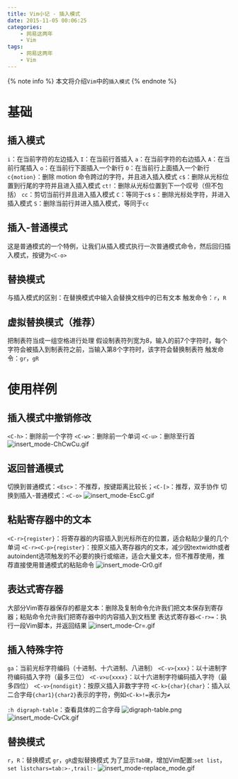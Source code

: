 ```yaml
---
title: Vim小记 - 插入模式
date: 2015-11-05 00:06:25
categories:
    - 网易这两年
    - Vim
tags:
    - 网易这两年
    - Vim
---
```


{% note info %}
本文将介绍`Vim`中的`插入模式`
{% endnote %}

<!-- more -->

# 基础

## 插入模式
`i`：在当前字符的左边插入
`I`：在当前行首插入
`a`：在当前字符的右边插入
`A`：在当前行尾插入
`o`：在当前行下面插入一个新行
`O`：在当前行上面插入一个新行
`c{motion}`：删除 motion 命令跨过的字符，并且进入插入模式
    `c$`：删除从光标位置到行尾的字符并且进入插入模式
    `ct!`：删除从光标位置到下一个叹号（但不包括）
`cc`：剪切当前行并且进入插入模式
`C`：等同于`c$`
`s`：删除光标处字符，并进入插入模式
`S`：删除当前行并进入插入模式，等同于`cc`

## 插入-普通模式
这是普通模式的一个特例，让我们从插入模式执行一次普通模式命令，然后回归插入模式，按键为`<C-o>`

## 替换模式
与插入模式的区别：在替换模式中输入会替换文档中的已有文本
触发命令：`r`，`R`

## 虚拟替换模式（推荐）
把制表符当成一组空格进行处理
假设制表符列宽为8，输入的前7个字符时，每个字符会被插入到制表符之前，当输入第8个字符时，该字符会替换制表符
触发命令：`gr`，`gR`

# 使用样例

## 插入模式中撤销修改
`<C-h>`：删除前一个字符
`<C-w>`：删除前一个单词
`<C-u>`：删除至行首
![insert_mode-ChCwCu.gif](http://ouxz9b8l3.bkt.clouddn.com/insert_mode-ChCwCu.gif)

## 返回普通模式
切换到普通模式：`<Esc>`：不推荐，按键距离比较长；`<C-[>`：推荐，双手协作
切换到插入-普通模式：`<C-o>`
![insert_mode-EscC.gif](http://ouxz9b8l3.bkt.clouddn.com/insert_mode-EscC.gif)

## 粘贴寄存器中的文本
`<C-r>{register}`：将寄存器的内容插入到光标所在的位置，适合粘贴少量的几个单词
`<C-r><C-p>{register}`：按原义插入寄存器内的文本，减少因textwidth或者autoindent选项触发的不必要的换行或缩进，适合大量文本，但不推荐使用，推荐直接使用普通模式的粘贴命令
![insert_mode-Cr0.gif](http://ouxz9b8l3.bkt.clouddn.com/insert_mode-Cr0.gif)

## 表达式寄存器
大部分Vim寄存器保存的都是文本：删除及复制命令允许我们把文本保存到寄存器；粘贴命令允许我们把寄存器中的内容插入到文档里
表达式寄存器`<C-r>=`：执行一段Vim脚本，并返回结果
![insert_mode-Cr=.gif](http://ouxz9b8l3.bkt.clouddn.com/insert_mode-Cr=.gif)


## 插入特殊字符
`ga`：当前光标字符编码（十进制、十六进制、八进制）
`<C-v>{xxx}`：以十进制字符编码插入字符（最多三位）
`<C-v>u{xxxx}`：以十六进制字符编码插入字符（最多四位）
`<C-v>{nondigit}`：按原义插入非数字字符
`<C-k>{char}{char}`：插入以二合字母`{char1}{char2}`表示的字符，例如`<C-k>!=`表示为`≠`

`:h digraph-table`：查看具体的二合字母
![digraph-table.png](http://ouxz9b8l3.bkt.clouddn.com/digraph-table.png)
![insert_mode-CvCk.gif](http://ouxz9b8l3.bkt.clouddn.com/insert_mode-CvCk.gif)

## 替换模式
`r`，`R`：替换模式
`gr`，`gR`虚拟替换模式
为了显示`Tab键`，增加Vim配置:`set list`，`set listchars=tab:>-,trail:-`
![insert_mode-replace_mode.gif](http://ouxz9b8l3.bkt.clouddn.com/insert_mode-replace_mode.gif)

<!-- indicate-the-source -->



